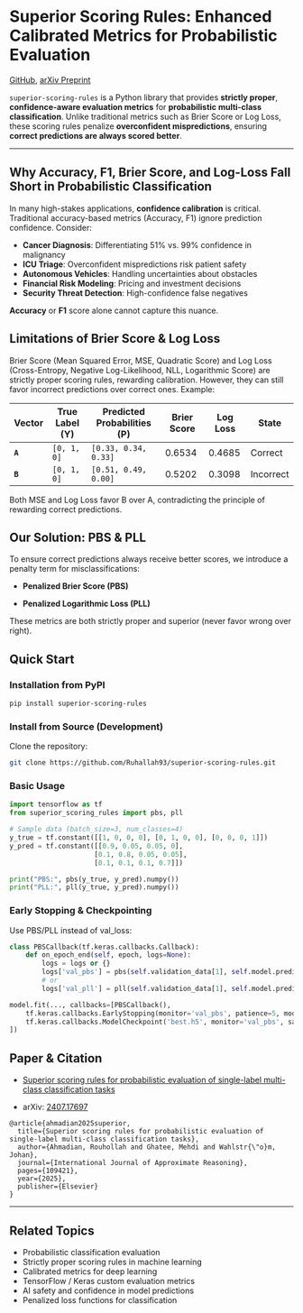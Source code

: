 # Superior Scoring Rules: Enhanced Calibrated Metrics for Probabilistic Evaluation
[GitHub](https://github.com/Ruhallah93/superior-scoring-rules), [arXiv Preprint](https://arxiv.org/pdf/2407.17697)

`superior-scoring-rules` is a Python library that provides **strictly proper**, **confidence-aware evaluation metrics** for **probabilistic multi-class classification**. Unlike traditional metrics such as Brier Score or Log Loss, these scoring rules penalize **overconfident mispredictions**, ensuring **correct predictions are always scored better**.

---

## Why Accuracy, F1, Brier Score, and Log-Loss Fall Short in Probabilistic Classification

In many high-stakes applications, **confidence calibration** is critical. Traditional accuracy-based metrics (Accuracy, F1) ignore prediction confidence. Consider:

* **Cancer Diagnosis**: Differentiating 51% vs. 99% confidence in malignancy
* **ICU Triage**: Overconfident mispredictions risk patient safety
* **Autonomous Vehicles**: Handling uncertainties about obstacles
* **Financial Risk Modeling**: Pricing and investment decisions
* **Security Threat Detection**: High-confidence false negatives

**Accuracy** or **F1** score alone cannot capture this nuance.

## Limitations of Brier Score & Log Loss

Brier Score (Mean Squared Error, MSE, Quadratic Score) and Log Loss (Cross-Entropy, Negative Log-Likelihood, NLL, Logarithmic Score) are strictly proper scoring rules, rewarding calibration. However, they can still favor incorrect predictions over correct ones. Example: 

| Vector | True Label (Y) | Predicted Probabilities (P) | Brier Score | Log Loss | State |
|--------|----------------|-----------------------------|-------------|----------|-------|
| **`A`**  | `[0, 1, 0]`    | `[0.33, 0.34, 0.33]`        | 0.6534      | 0.4685   |   Correct |
| **`B`**  | `[0, 1, 0]`    | `[0.51, 0.49, 0.00]`        | 0.5202      | 0.3098   |   Incorrect |  

Both MSE and Log Loss favor B over A, contradicting the principle of rewarding correct predictions.

## Our Solution: PBS & PLL  
To ensure correct predictions always receive better scores, we introduce a penalty term for misclassifications:

- **Penalized Brier Score (PBS)**

- **Penalized Logarithmic Loss (PLL)**

These metrics are both strictly proper and superior (never favor wrong over right).


## Quick Start

### Installation from PyPI
```bash
pip install superior-scoring-rules
```

### Install from Source (Development)
Clone the repository:
```bash
git clone https://github.com/Ruhallah93/superior-scoring-rules.git
```


### Basic Usage
```python
import tensorflow as tf
from superior_scoring_rules import pbs, pll

# Sample data (batch_size=3, num_classes=4)
y_true = tf.constant([[1, 0, 0, 0], [0, 1, 0, 0], [0, 0, 0, 1]])
y_pred = tf.constant([[0.9, 0.05, 0.05, 0], 
                     [0.1, 0.8, 0.05, 0.05],
                     [0.1, 0.1, 0.1, 0.7]])

print("PBS:", pbs(y_true, y_pred).numpy())
print("PLL:", pll(y_true, y_pred).numpy())
```

### Early Stopping & Checkpointing
Use PBS/PLL instead of val_loss:
```python
class PBSCallback(tf.keras.callbacks.Callback):
    def on_epoch_end(self, epoch, logs=None):
        logs = logs or {}
        logs['val_pbs'] = pbs(self.validation_data[1], self.model.predict(self.validation_data[0]))
        # or
        logs['val_pll'] = pll(self.validation_data[1], self.model.predict(self.validation_data[0]))

model.fit(..., callbacks=[PBSCallback(),
    tf.keras.callbacks.EarlyStopping(monitor='val_pbs', patience=5, mode='min'),
    tf.keras.callbacks.ModelCheckpoint('best.h5', monitor='val_pbs', save_best_only=True)
])
```

## Paper & Citation

- [Superior scoring rules for probabilistic evaluation of single-label multi-class classification tasks](https://www.sciencedirect.com/science/article/abs/pii/S0888613X25000623)

- arXiv: [2407.17697](https://arxiv.org/pdf/2407.17697)

```
@article{ahmadian2025superior,
  title={Superior scoring rules for probabilistic evaluation of single-label multi-class classification tasks},
  author={Ahmadian, Rouhollah and Ghatee, Mehdi and Wahlstr{\"o}m, Johan},
  journal={International Journal of Approximate Reasoning},
  pages={109421},
  year={2025},
  publisher={Elsevier}
}
```
---

## Related Topics

- Probabilistic classification evaluation
- Strictly proper scoring rules in machine learning
- Calibrated metrics for deep learning
- TensorFlow / Keras custom evaluation metrics
- AI safety and confidence in model predictions
- Penalized loss functions for classification

